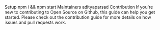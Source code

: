 Setup
npm i && npm start
Maintainers
adityaparsad
Contribution
If you're new to contributing to Open Source on Github, this guide can help you get started. Please check out the contribution guide for more details on how issues and pull requests work.
